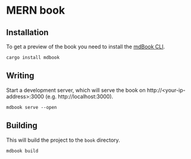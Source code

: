 # MERN book

## Installation

To get a preview of the book you need to install the [mdBook CLI](https://rust-lang.github.io/mdBook/guide/installation.html).

```shell
cargo install mdbook
```

## Writing

Start a development server, which will serve the book on http://&lt;your-ip-address&gt;:3000 (e.g. http://localhost:3000).

```shell
mdbook serve --open
```

## Building

This will build the project to the `book` directory.

```shell
mdbook build
```
